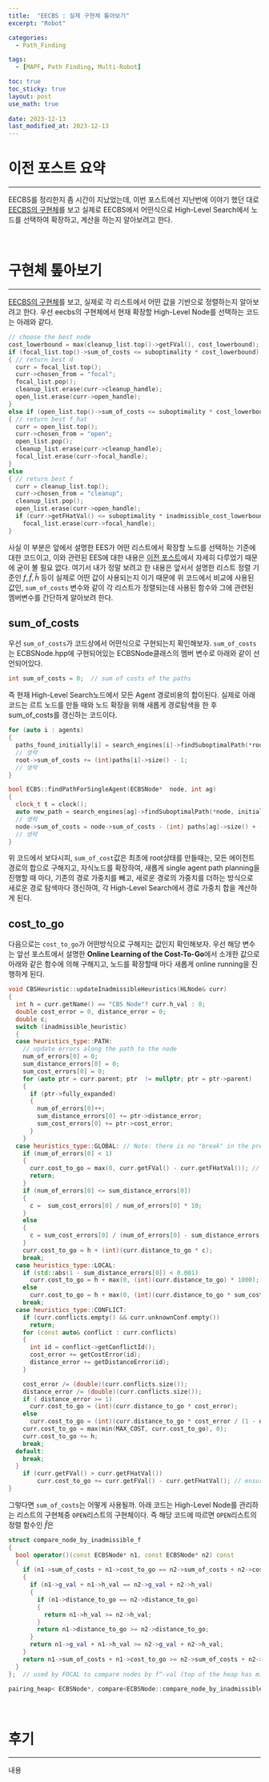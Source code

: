 ```yaml
---
title:  "EECBS : 실제 구현체 톺아보기"
excerpt: "Robot"

categories:
  - Path_Finding

tags:
  - [MAPF, Path Finding, Multi-Robot]

toc: true
toc_sticky: true
layout: post
use_math: true
 
date: 2023-12-13
last_modified_at: 2023-12-13
---
```


# **이전 포스트 요약**
---
EECBS를 정리한지 좀 시간이 지났었는데, 이번 포스트에선 지난번에 이야기 했던 대로 [EECBS의 구현체](https://github.com/Jiaoyang-Li/EECBS)를 보고 실제로 EECBS에서 어떤식으로 High-Level Search에서 노드를 선택하여 확장하고, 계산을 하는지 알아보려고 한다.

<br>

# 구현체 톺아보기
---
[EECBS의 구현체](https://github.com/Jiaoyang-Li/EECBS)를 보고, 실제로 각 리스트에서 어떤 값을 기반으로 정렬하는지 알아보려고 한다. 우선 eecbs의 구현체에서 현재 확장할 High-Level Node를 선택하는 코드는 아래와 같다.

```c++
// choose the best node
cost_lowerbound = max(cleanup_list.top()->getFVal(), cost_lowerbound);
if (focal_list.top()->sum_of_costs <= suboptimality * cost_lowerbound)
{ // return best d
  curr = focal_list.top();
  curr->chosen_from = "focal";
  focal_list.pop();
  cleanup_list.erase(curr->cleanup_handle);
  open_list.erase(curr->open_handle);
}
else if (open_list.top()->sum_of_costs <= suboptimality * cost_lowerbound)
{ // return best f_hat
  curr = open_list.top();
  curr->chosen_from = "open";
  open_list.pop();
  cleanup_list.erase(curr->cleanup_handle);
  focal_list.erase(curr->focal_handle);
}
else
{ // return best f
  curr = cleanup_list.top();
  curr->chosen_from = "cleanup";
  cleanup_list.pop();
  open_list.erase(curr->open_handle);
  if (curr->getFHatVal() <= suboptimality * inadmissible_cost_lowerbound)
    focal_list.erase(curr->focal_handle);
}
```

사실 이 부분은 앞에서 설명한 EES가 어떤 리스트에서 확장할 노드를 선택하는 기준에 대한 코드이고, 이와 관련된 EES에 대한 내용은 [이전 포스트]()에서 자세히 다루었기 때문에 굳이 볼 필요 없다. 여기서 내가 정말 보려고 한 내용은 앞서서 설명한 리스트 정렬 기준인 $f, \hat{f}, \hat{h}$ 등이 실제로 어떤 값이 사용되는지 이기 때문에 위 코드에서 비교에 사용된 값인, ```sum_of_costs``` 변수와 같이 각 리스트가 정렬되는데 사용된 함수와 그에 관련된 멤버변수를 간단하게 알아보려 한다.

## **sum_of_costs**

우선 ```sum_of_costs```가 코드상에서 어떤식으로 구현되는지 확인해보자. ```sum_of_costs```는 ECBSNode.hpp에 구현되어있는 ECBSNode클래스의 멤버 변수로 아래와 같이 선언되어있다.

```c++
int sum_of_costs = 0;  // sum of costs of the paths
```

즉 현재 High-Level Search노드에서 모든 Agent 경로비용의 합이된다. 실제로 아래 코드는 르트 노드를 만들 때와 노드 확장을 위해 새롭게 경로탐색을 한 후 sum_of_costs를 갱신하는 코드이다.

```c++
for (auto i : agents)
{
  paths_found_initially[i] = search_engines[i]->findSuboptimalPath(*root, initial_constraints[i], paths, i, 0, suboptimality);
  // 생략
  root->sum_of_costs += (int)paths[i]->size() - 1;
  // 생략
}
```

```c++
bool ECBS::findPathForSingleAgent(ECBSNode*  node, int ag)
{
  clock_t t = clock();
  auto new_path = search_engines[ag]->findSuboptimalPath(*node, initial_constraints[ag], paths, ag, min_f_vals[ag], suboptimality);
  // 생략
  node->sum_of_costs = node->sum_of_costs - (int) paths[ag]->size() + (int) new_path.first.size();
  // 생략
}
```

위 코드에서 보다시피, ```sum_of_cost```값은 최초에 root상태를 만들때는, 모든 에이전트 경로의 합으로 구해지고, 자식노드를 확장하여, 새롭게 single agent path planning을 진행할 때 마다, 기존의 경로 가중치를 빼고, 새로운 경로의 가중치를 더하는 방식으로 새로운 경로 탐색마다 갱신하여, 각 High-Level Search에서 경로 가중치 합을 계산하게 된다.

## **cost_to_go**

다음으로는 ```cost_to_go```가 어떤방식으로 구해지는 값인지 확인해보자. 우선 해당 변수는 앞선 포스트에서 설명한 **Online Learning of the Cost-To-Go**에서 소개한 값으로 아래와 같은 함수에 의해 구해지고, 노드를 확장할때 마다 새롭게 online running을 진행하게 된다.

```c++
void CBSHeuristic::updateInadmissibleHeuristics(HLNode& curr)
{
  int h = curr.getName() == "CBS Node"? curr.h_val : 0;
  double cost_error = 0, distance_error = 0;
  double c;
  switch (inadmissible_heuristic)
  {
  case heuristics_type::PATH:
    // update errors along the path to the node
    num_of_errors[0] = 0;
    sum_distance_errors[0] = 0;
    sum_cost_errors[0] = 0;
    for (auto ptr = curr.parent; ptr  != nullptr; ptr = ptr->parent)
    {
      if (ptr->fully_expanded)
      {
        num_of_errors[0]++;
        sum_distance_errors[0] += ptr->distance_error;
        sum_cost_errors[0] += ptr->cost_error;
      }
    }
  case heuristics_type::GLOBAL: // Note: there is no "break" in the previous line, so here we compute heuristics for both GLOBAL and PATH
    if (num_of_errors[0] < 1)
    {
      curr.cost_to_go = max(0, curr.getFVal() - curr.getFHatVal()); // ensure that f <= f^
      return;
    }
    if (num_of_errors[0] <= sum_distance_errors[0])
    {
      c =  sum_cost_errors[0] / num_of_errors[0] * 10;
    }
    else
    {
      c = sum_cost_errors[0] / (num_of_errors[0] - sum_distance_errors[0]);
    }
    curr.cost_to_go = h + (int)(curr.distance_to_go * c);
    break;
  case heuristics_type::LOCAL:
    if (std::abs(1 - sum_distance_errors[0]) < 0.001)
      curr.cost_to_go = h + max(0, (int)(curr.distance_to_go) * 1000);
    else
      curr.cost_to_go = h + max(0, (int)(curr.distance_to_go * sum_cost_errors[0] / (1 - sum_distance_errors[0])));
    break;
  case heuristics_type::CONFLICT:
    if (curr.conflicts.empty() && curr.unknownConf.empty())
      return;
    for (const auto& conflict : curr.conflicts)
    {
      int id = conflict->getConflictId();
      cost_error += getCostError(id);
      distance_error += getDistanceError(id);
    }

    cost_error /= (double)(curr.conflicts.size());
    distance_error /= (double)(curr.conflicts.size());
    if ( distance_error >= 1)
      curr.cost_to_go = (int)(curr.distance_to_go * cost_error);
    else
      curr.cost_to_go = (int)(curr.distance_to_go * cost_error / (1 - distance_error));
    curr.cost_to_go = max(min(MAX_COST, curr.cost_to_go), 0);
    curr.cost_to_go += h;
    break;
  default:
    break;
  }
    if (curr.getFVal() > curr.getFHatVal())
        curr.cost_to_go += curr.getFVal() - curr.getFHatVal(); // ensure that f <= f^
}
```

그렇다면 ```sum_of_costs```는 어떻게 사용될까. 아래 코드는 High-Level Node를 관리하는 리스트의 구현체중 `OPEN`리스트의 구현체이다. 즉 해당 코드에 따르면 `OPEN`리스트의 정렬 함수인 $\hat{f}$은 

```c++
struct compare_node_by_inadmissible_f
{
  bool operator()(const ECBSNode* n1, const ECBSNode* n2) const
  {
    if (n1->sum_of_costs + n1->cost_to_go == n2->sum_of_costs + n2->cost_to_go)
    {
      if (n1->g_val + n1->h_val == n2->g_val + n2->h_val)
      {
        if (n1->distance_to_go == n2->distance_to_go)
        {
          return n1->h_val >= n2->h_val;
        }
        return n1->distance_to_go >= n2->distance_to_go;
      }
      return n1->g_val + n1->h_val >= n2->g_val + n2->h_val;
    }
    return n1->sum_of_costs + n1->cost_to_go >= n2->sum_of_costs + n2->cost_to_go;
  }
};  // used by FOCAL to compare nodes by f^-val (top of the heap has min f^-val)

pairing_heap< ECBSNode*, compare<ECBSNode::compare_node_by_inadmissible_f> >::handle_type open_handle;
```

<br>

# **후기**
---
내용